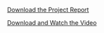 <a href="https://nehanepal.github.io/billiard__Copy_.pdf" download>Download the Project Report</a>

[Download and Watch the Video](https://raw.githubusercontent.com/nehanepal/github.io/main/Untitled.mov)


